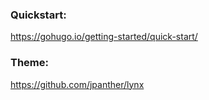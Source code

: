 ### Quickstart:
https://gohugo.io/getting-started/quick-start/

### Theme:
https://github.com/jpanther/lynx 

